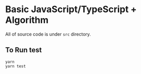 # Basic JavaScript/TypeScript + Algorithm

All of source code is under `src` directory.

## To Run test

```
yarn
yarn test
```
